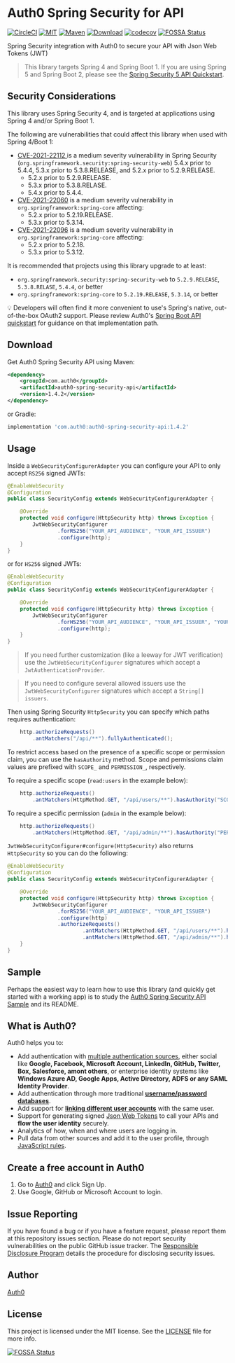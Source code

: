 # Auth0 Spring Security for API

[![CircleCI][circle-ci-badge]][circle-ci-url]
[![MIT][mit-badge]][mit-url]
[![Maven][maven-badge]][maven-url]
[![Download][jcenter-badge]][jcenter-url]
[![codecov][codecov-badge]][codecov-url]
[![FOSSA Status](https://app.fossa.com/api/projects/git%2Bgithub.com%2Fauth0%2Fauth0-spring-security-api.svg?type=shield)](https://app.fossa.com/projects/git%2Bgithub.com%2Fauth0%2Fauth0-spring-security-api?ref=badge_shield)

Spring Security integration with Auth0 to secure your API with Json Web Tokens (JWT)

> This library targets Spring 4 and Spring Boot 1. If you are using Spring 5 and Spring Boot 2, please see the [Spring Security 5 API Quickstart](https://auth0.com/docs/quickstart/backend/java-spring-security5).

## Security Considerations

This library uses Spring Security 4, and is targeted at applications using Spring 4 and/or Spring Boot 1.

The following are vulnerabilities that could affect this library when used with Spring 4/Boot 1:
- [CVE-2021-22112 ](https://cve.mitre.org/cgi-bin/cvename.cgi?name=CVE-2021-22112) is a medium severity vulnerability in Spring Security (`org.springframework.security:spring-security-web`) 5.4.x prior to 5.4.4, 5.3.x prior to 5.3.8.RELEASE, and 5.2.x prior to 5.2.9.RELEASE.
  - 5.2.x prior to 5.2.9.RELEASE.
  - 5.3.x prior to 5.3.8.RELASE.
  - 5.4.x prior to 5.4.4.
- [CVE-2021-22060](https://cve.mitre.org/cgi-bin/cvename.cgi?name=CVE-2021-22060) is a medium severity vulnerability in `org.springframework:spring-core` affecting:
  - 5.2.x prior to 5.2.19.RELEASE.
  - 5.3.x prior to 5.3.14.
- [CVE-2021-22096](https://cve.mitre.org/cgi-bin/cvename.cgi?name=CVE-2021-22096) is a medium severity vulnerability in `org.springframework:spring-core` affecting:
  - 5.2.x prior to 5.2.18.
  - 5.3.x prior to 5.3.12.

It is recommended that projects using this library upgrade to at least:
- `org.springframework.security:spring-security-web` to `5.2.9.RELEASE`, `5.3.8.RELASE`, `5.4.4`, or better
- `org.springframework:spring-core` to `5.2.19.RELEASE`, `5.3.14`, or better

💡 Developers will often find it more convenient to use's Spring's native, out-of-the-box OAuth2 support. Please review Auth0's [Spring Boot API quickstart](https://auth0.com/docs/quickstart/backend/java-spring-security5/01-authorization) for guidance on that implementation path.

## Download

Get Auth0 Spring Security API using Maven:

```xml
<dependency>
    <groupId>com.auth0</groupId>
    <artifactId>auth0-spring-security-api</artifactId>
    <version>1.4.2</version>
</dependency>
```

or Gradle:

```gradle
implementation 'com.auth0:auth0-spring-security-api:1.4.2'
```

## Usage

Inside a `WebSecurityConfigurerAdapter` you can configure your API to only accept `RS256` signed JWTs:

```java
@EnableWebSecurity
@Configuration
public class SecurityConfig extends WebSecurityConfigurerAdapter {

    @Override
    protected void configure(HttpSecurity http) throws Exception {
        JwtWebSecurityConfigurer
                .forRS256("YOUR_API_AUDIENCE", "YOUR_API_ISSUER")
                .configure(http);
    }
}
```

or for `HS256` signed JWTs:

```java
@EnableWebSecurity
@Configuration
public class SecurityConfig extends WebSecurityConfigurerAdapter {

    @Override
    protected void configure(HttpSecurity http) throws Exception {
        JwtWebSecurityConfigurer
                .forHS256("YOUR_API_AUDIENCE", "YOUR_API_ISSUER", "YOUR_API_SECRET".getBytes())
                .configure(http);
    }
}
```

> If you need further customization (like a leeway for JWT verification) use the `JwtWebSecurityConfigurer` signatures which accept a `JwtAuthenticationProvider`.

> If you need to configure several allowed issuers use the `JwtWebSecurityConfigurer` signatures which accept a `String[] issuers`.


Then using Spring Security `HttpSecurity` you can specify which paths requires authentication:

```java
    http.authorizeRequests()
        .antMatchers("/api/**").fullyAuthenticated();
```

To restrict access based on the presence of a specific scope or permission claim, you can use the `hasAuthority` method.
Scope and permissions claim values are prefixed with `SCOPE_` and `PERMISSION_`, respectively.

To require a specific scope (`read:users` in the example below):

```java
    http.authorizeRequests()
        .antMatchers(HttpMethod.GET, "/api/users/**").hasAuthority("SCOPE_read:users");
```

To require a specific permission (`admin` in the example below):

```java
    http.authorizeRequests()
        .antMatchers(HttpMethod.GET, "/api/admin/**").hasAuthority("PERMISSION_admin");
```

`JwtWebSecurityConfigurer#configure(HttpSecurity)` also returns `HttpSecurity` so you can do the following:

```java
@EnableWebSecurity
@Configuration
public class SecurityConfig extends WebSecurityConfigurerAdapter {

    @Override
    protected void configure(HttpSecurity http) throws Exception {
        JwtWebSecurityConfigurer
                .forRS256("YOUR_API_AUDIENCE", "YOUR_API_ISSUER")
                .configure(http)
                .authorizeRequests()
                        .antMatchers(HttpMethod.GET, "/api/users/**").hasAuthority("SCOPE_read:users")
                        .antMatchers(HttpMethod.GET, "/api/admin/**").hasAuthority("PERMISSION_admin");
    }
}
```
## Sample

Perhaps the easiest way to learn how to use this library (and quickly get started with a working app) is to study the [Auth0 Spring Security API Sample](https://github.com/auth0-samples/auth0-spring-security-api-sample) and its README.


## What is Auth0?

Auth0 helps you to:

* Add authentication with [multiple authentication sources](https://docs.auth0.com/identityproviders), either social like **Google, Facebook, Microsoft Account, LinkedIn, GitHub, Twitter, Box, Salesforce, amont others**, or enterprise identity systems like **Windows Azure AD, Google Apps, Active Directory, ADFS or any SAML Identity Provider**.
* Add authentication through more traditional **[username/password databases](https://docs.auth0.com/mysql-connection-tutorial)**.
* Add support for **[linking different user accounts](https://docs.auth0.com/link-accounts)** with the same user.
* Support for generating signed [Json Web Tokens](https://docs.auth0.com/jwt) to call your APIs and **flow the user identity** securely.
* Analytics of how, when and where users are logging in.
* Pull data from other sources and add it to the user profile, through [JavaScript rules](https://docs.auth0.com/rules).

## Create a free account in Auth0

1. Go to [Auth0](http://developers.auth0.com) and click Sign Up.
2. Use Google, GitHub or Microsoft Account to login.

## Issue Reporting

If you have found a bug or if you have a feature request, please report them at this repository issues section. Please do not report security vulnerabilities on the public GitHub issue tracker. The [Responsible Disclosure Program](https://auth0.com/whitehat) details the procedure for disclosing security issues.

## Author

[Auth0](auth0.com)

## License

This project is licensed under the MIT license. See the [LICENSE](LICENSE) file for more info.

<!-- Vars -->

[circle-ci-badge]: https://img.shields.io/circleci/project/github/auth0/auth0-spring-security-api.svg?style=flat-square
[circle-ci-url]: https://circleci.com/gh/auth0/auth0-spring-security-api/tree/master
[mit-badge]: http://img.shields.io/:license-mit-blue.svg?style=flat-square
[mit-url]: https://raw.githubusercontent.com/auth0/auth0-java/master/LICENSE
[maven-badge]: https://img.shields.io/maven-central/v/com.auth0/auth0-spring-security-api.svg?style=flat-square
[maven-url]: http://search.maven.org/#search%7Cga%7C1%7Cg%3A%22com.auth0%22%20AND%20a%3A%22auth0-spring-security-api%22
[jcenter-badge]: https://api.bintray.com/packages/auth0/java/auth0-spring-security-api/images/download.svg?style=flat-square
[jcenter-url]: https://bintray.com/auth0/java/auth0-spring-security-api/_latestVersion
[codecov-badge]: https://codecov.io/gh/auth0/auth0-spring-security-api/branch/master/graph/badge.svg
[codecov-url]: https://codecov.io/gh/auth0/auth0-spring-security-api


[![FOSSA Status](https://app.fossa.com/api/projects/git%2Bgithub.com%2Fauth0%2Fauth0-spring-security-api.svg?type=large)](https://app.fossa.com/projects/git%2Bgithub.com%2Fauth0%2Fauth0-spring-security-api?ref=badge_large)
